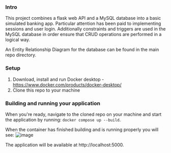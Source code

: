 ### Intro
This project combines a flask web API and a MySQL database into a basic simulated banking app. Particular attention has been paid to implementing sessions and user login. Additionally constraints and triggers are used in the MySQL database in order ensure that CRUD operations are performed in a logical way. 

An Entity Relationship Diagram for the database can be found in the main repo directory. 

### Setup
1. Download, install and run Docker desktop - https://www.docker.com/products/docker-desktop/
2. Clone this repo to your machine
   

### Building and running your application

When you're ready, navigate to the cloned repo on your machine and start the application by running:
`docker compose up --build`.

When the container has finished building and is running properly you will see:
![image](https://github.com/user-attachments/assets/0ec3a81e-287c-467b-b43f-c94b6adb9003)


The application will be available at http://localhost:5000.

